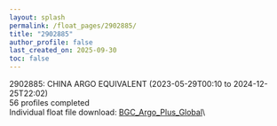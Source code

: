 ```yaml
---
layout: splash
permalink: /float_pages/2902885/
title: "2902885"
author_profile: false
last_created_on: 2025-09-30
toc: false
---
```

 
2902885: CHINA ARGO EQUIVALENT (2023-05-29T00:10 to 2024-12-25T22:02)\
56 profiles completed\
Individual float file download: [BGC_Argo_Plus_Global](https://ftp.soest.hawaii.edu/bgc_argo_plus/Individual_Floats/outliers_removed/2902885_Sprof_processed.nc)\
